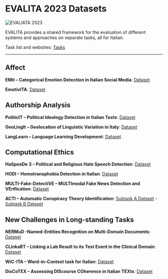 # EVALITA 2023 Datasets
![EVALIATA 2023](https://www.evalita.it/wp-content/uploads/2021/10/EVALITA_Logo_Home-2.png)

EVALITA provides a shared framework for the evaluation of different systems and approaches on separate tasks, all for Italian. 

Task list and websites:  [Tasks](https://www.evalita.it/campaigns/evalita-2023/tasks/)

---------------------------------------------------
## Affect
**EMit – Categorical Emotion Detection in Italian Social Media**: [Dataset](https://github.com/oaraque/emit/tree/main)

**EmotivITA**: [Dataset](https://github.com/GiovanniGafa/EmoITA)

## Authorship Analysis
**PoliticIT – Political Ideology Detection in Italian Texts**: [Dataset](https://codalab.lisn.upsaclay.fr/competitions/8507#learn_the_details-get_starting_kit)

**GeoLingIt – Geolocation of Linguistic Variation in Italy**: [Dataset](https://github.com/dhfbk/geolingit-evalita2023)

**LangLearn – Language Learning Development**: [Dataset](https://sites.google.com/view/langlearn2023/data?authuser=0)

## Computational Ethics
**HaSpeeDe 3 – Political and Religious Hate Speech Detection**: [Dataset](https://github.com/mirkolai/EVALITA2023-HaSpeeDe3)

**HODI – Homotransphobia Detection in Italian**: [Dataset](https://docs.google.com/forms/d/e/1FAIpQLSc2ZpcBjOz_jFXW7bGSEXQmG13NPvcIClbDVTJfDIGN7lONlQ/viewform)

**MULTI-Fake-DetectiVE – MULTImodal Fake News Detection and VErification**: [Dataset](https://sites.google.com/unipi.it/multi-fake-detective/data?authuser=0)

**ACTI – Automatic Conspiracy Theory Identification**: [Subtask A Dataset](https://www.kaggle.com/competitions/acti-subtask-a/data) - [Subtask B Dataset](https://www.kaggle.com/competitions/acti-subtask-b/data)

## New Challenges in Long-standing Tasks
**NERMuD -Named-Entities Recognition on Multi-Domain Documents**: [Dataset](https://github.com/dhfbk/KIND/tree/main)

**CLinkaRT – Linking a Lab Result to its Test Event in the Clinical Domain**: [Dataset](https://e3c.fbk.eu/clinkart#h.5jx6hxdjjvn)

**WiC-ITA – Word-in-Context task for Italian**: [Dataset](https://github.com/wic-ita/data)

**DisCoTEX – Assessing DIScourse COherence in Italian TEXts**: [Dataset](https://sites.google.com/view/discotex/data?authuser=0)
